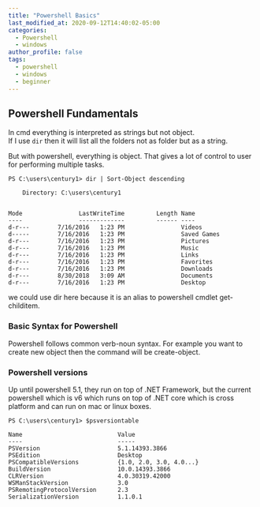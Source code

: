 ```yaml
---
title: "Powershell Basics"
last_modified_at: 2020-09-12T14:40:02-05:00
categories:
  - Powershell
  - windows
author_profile: false
tags:
  - powershell
  - windows
  - beginner
---
```


## Powershell Fundamentals
In cmd everything is interpreted as strings but not object.  
If I use `dir` then it will list all the folders not as folder but as a string.

But with powershell, everything is object. That gives a lot of control to user for performing multiple tasks.

```
PS C:\users\century1> dir | Sort-Object descending                                                                                                         
                         
    Directory: C:\users\century1                                                                                                                              
                                                                                                                                                              
                                                                                                                                                              
Mode                LastWriteTime         Length Name                                                                                                         
----                -------------         ------ ----                                                                                                         
d-r---        7/16/2016   1:23 PM                Videos                                                                                                       
d-----        7/16/2016   1:23 PM                Saved Games                                                                                                  
d-r---        7/16/2016   1:23 PM                Pictures                                                                                                     
d-r---        7/16/2016   1:23 PM                Music                                                                                                        
d-r---        7/16/2016   1:23 PM                Links                                                                                                        
d-r---        7/16/2016   1:23 PM                Favorites                                                                                                    
d-r---        7/16/2016   1:23 PM                Downloads                                                                                                    
d-r---        8/30/2018   3:09 AM                Documents                                                                                                    
d-r---        7/16/2016   1:23 PM                Desktop 

```

we could use dir here because it is an alias to powershell cmdlet get-childitem.

### Basic Syntax for Powershell
Powershell follows common verb-noun syntax. For example you want to create new object then the command will be create-object.

### Powershell versions
Up until powershell 5.1, they run on top of .NET Framework, but the current powershell which is v6 which runs on top of .NET core which is cross platform and can run on mac or linux boxes.

```
PS C:\users\century1> $psversiontable                                                                                                                         
                                                                                                                                                              
Name                           Value                                                                                                                          
----                           -----                                                                                                                          
PSVersion                      5.1.14393.3866                                                                                                                 
PSEdition                      Desktop                                                                                                                        
PSCompatibleVersions           {1.0, 2.0, 3.0, 4.0...}                                                                                                        
BuildVersion                   10.0.14393.3866                                                                                                                
CLRVersion                     4.0.30319.42000                                                                                                                
WSManStackVersion              3.0                                                                                                                            
PSRemotingProtocolVersion      2.3                                                                                                                            
SerializationVersion           1.1.0.1 
```
